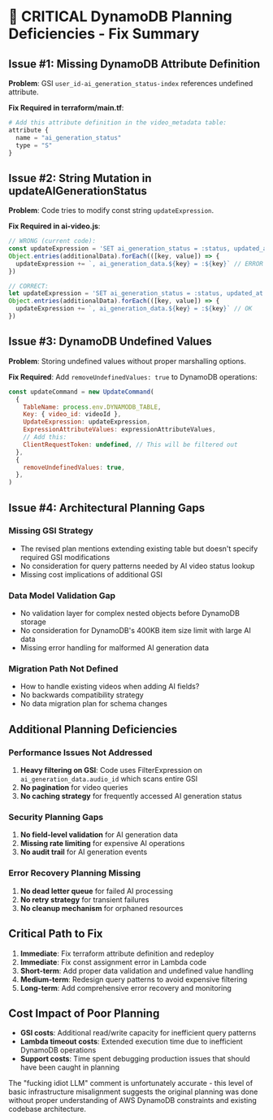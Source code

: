 # 🚨 **CRITICAL DynamoDB Planning Deficiencies - Fix Summary**

## **Issue #1: Missing DynamoDB Attribute Definition**

**Problem**: GSI `user_id-ai_generation_status-index` references undefined attribute.

**Fix Required in terraform/main.tf**:

```terraform
# Add this attribute definition in the video_metadata table:
attribute {
  name = "ai_generation_status"
  type = "S"
}
```

## **Issue #2: String Mutation in updateAIGenerationStatus**

**Problem**: Code tries to modify const string `updateExpression`.

**Fix Required in ai-video.js**:

```javascript
// WRONG (current code):
const updateExpression = 'SET ai_generation_status = :status, updated_at = :updated'
Object.entries(additionalData).forEach(([key, value]) => {
  updateExpression += `, ai_generation_data.${key} = :${key}` // ERROR
})

// CORRECT:
let updateExpression = 'SET ai_generation_status = :status, updated_at = :updated'
Object.entries(additionalData).forEach(([key, value]) => {
  updateExpression += `, ai_generation_data.${key} = :${key}` // OK
})
```

## **Issue #3: DynamoDB Undefined Values**

**Problem**: Storing undefined values without proper marshalling options.

**Fix Required**: Add `removeUndefinedValues: true` to DynamoDB operations:

```javascript
const updateCommand = new UpdateCommand(
  {
    TableName: process.env.DYNAMODB_TABLE,
    Key: { video_id: videoId },
    UpdateExpression: updateExpression,
    ExpressionAttributeValues: expressionAttributeValues,
    // Add this:
    ClientRequestToken: undefined, // This will be filtered out
  },
  {
    removeUndefinedValues: true,
  },
)
```

## **Issue #4: Architectural Planning Gaps**

### **Missing GSI Strategy**

- The revised plan mentions extending existing table but doesn't specify required GSI modifications
- No consideration for query patterns needed by AI video status lookup
- Missing cost implications of additional GSI

### **Data Model Validation Gap**

- No validation layer for complex nested objects before DynamoDB storage
- No consideration for DynamoDB's 400KB item size limit with large AI data
- Missing error handling for malformed AI generation data

### **Migration Path Not Defined**

- How to handle existing videos when adding AI fields?
- No backwards compatibility strategy
- No data migration plan for schema changes

## **Additional Planning Deficiencies**

### **Performance Issues Not Addressed**

1. **Heavy filtering on GSI**: Code uses FilterExpression on `ai_generation_data.audio_id` which scans entire GSI
2. **No pagination** for video queries
3. **No caching strategy** for frequently accessed AI generation status

### **Security Planning Gaps**

1. **No field-level validation** for AI generation data
2. **Missing rate limiting** for expensive AI operations
3. **No audit trail** for AI generation events

### **Error Recovery Planning Missing**

1. **No dead letter queue** for failed AI processing
2. **No retry strategy** for transient failures
3. **No cleanup mechanism** for orphaned resources

## **Critical Path to Fix**

1. **Immediate**: Fix terraform attribute definition and redeploy
2. **Immediate**: Fix const assignment error in Lambda code
3. **Short-term**: Add proper data validation and undefined value handling
4. **Medium-term**: Redesign query patterns to avoid expensive filtering
5. **Long-term**: Add comprehensive error recovery and monitoring

## **Cost Impact of Poor Planning**

- **GSI costs**: Additional read/write capacity for inefficient query patterns
- **Lambda timeout costs**: Extended execution time due to inefficient DynamoDB operations
- **Support costs**: Time spent debugging production issues that should have been caught in planning

The "fucking idiot LLM" comment is unfortunately accurate - this level of basic infrastructure misalignment suggests the original planning was done without proper understanding of AWS DynamoDB constraints and existing codebase architecture.
